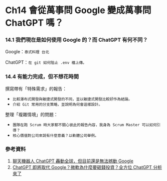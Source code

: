 # Ch14 會從萬事問 Google 變成萬事問 ChatGPT 嗎？

### 14.1 我們現在是如何使用 Google 的？而 ChatGPT 有何不同？

Google：`泰式料理 台北`  

ChatGPT：`在 git 如何阻止 .env 檔上傳。`

### 14.4 有能力完成，但不想花時間

撰寫帶有「特殊需求」的報告：
- `比較瀑布式開發與敏捷式開發的不同，並以敏捷式開發比較好作為結論。`
- `介紹 Git 常用的分支策略，並說明為何會這樣設計。`

整理「複雜情境」的問題：
- `團隊在跑 Scrum 時大家都不關心彼此的報告內容，我身為 Scrum Master 可以如何引導？`
- `核心價值對公司來說有什麼意義？以軟體公司舉例。`

### 參考資料
1.	[聊天機器人 ChatGPT 轟動全球，但目前還是無法撼動 Google](https://applealmond.com/posts/168498)
2.	[ChatGPT 即將取代 Google？微軟為什麼要砸錢投資？全方位 ChatGPT 分析來了](https://kopu.chat/chatgpt/)